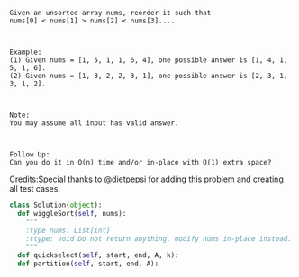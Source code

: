 
    Given an unsorted array nums, reorder it such that
    nums[0] < nums[1] > nums[2] < nums[3]....



    Example:
    (1) Given nums = [1, 5, 1, 1, 6, 4], one possible answer is [1, 4, 1, 5, 1, 6].
    (2) Given nums = [1, 3, 2, 2, 3, 1], one possible answer is [2, 3, 1, 3, 1, 2].



    Note:
    You may assume all input has valid answer.



    Follow Up:
    Can you do it in O(n) time and/or in-place with O(1) extra space?


Credits:Special thanks to @dietpepsi for adding this problem and creating all test cases.


```python
class Solution(object):
  def wiggleSort(self, nums):
    """
    :type nums: List[int]
    :rtype: void Do not return anything, modify nums in-place instead.
    """
  def quickselect(self, start, end, A, k):
  def partition(self, start, end, A):
```
